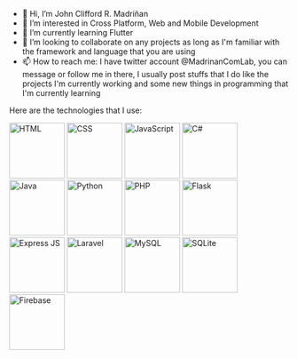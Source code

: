 - 👋 Hi, I’m John Clifford R. Madriñan
- 👀 I’m interested in Cross Platform, Web and Mobile Development
- 🌱 I’m currently learning Flutter
- 💞️ I’m looking to collaborate on any projects as long as I'm familiar with the framework and language that you are using
- 📫 How to reach me: I have twitter account @MadrinanComLab, you can message or follow me in there, I usually post stuffs that I do like the projects I'm currently working and some new things in programming that I'm currently learning

Here are the technologies that I use:

<p float="left">
  <img src="https://user-images.githubusercontent.com/74145874/175006949-ce0258ac-7f95-4c91-868e-295d2c842245.png" width="100px" height="100px" alt="HTML"/>
  <img src="https://user-images.githubusercontent.com/74145874/175007020-93e14c45-0770-4a22-a2e3-76dd0d7ac594.png" width="100px" height="100px" alt="CSS"/>
  <img src="https://user-images.githubusercontent.com/74145874/175008529-08babfa3-ea29-459c-a7bd-ee1ae245c8ab.png" width="100px" height="100px" alt="JavaScript"/>
  <img src="https://user-images.githubusercontent.com/74145874/175008602-dd929953-4e72-424b-b991-a8e1916f3fd0.png" width="100px" height="100px" alt="C#"/>
  <img src="https://user-images.githubusercontent.com/74145874/175013698-677bf92e-2493-474a-9e02-a5da8b726b3c.png" width="100px" height="100px" alt="Java"/>
  <img src="https://user-images.githubusercontent.com/74145874/175009122-ef5ed60b-becd-4a21-9a56-916bf9ba2da5.png" width="100px" height="100px" alt="Python"/>
  <img src="https://user-images.githubusercontent.com/74145874/175009331-7b9a4a89-536f-41d3-aab7-1a41f9d6c6b9.png" width="100px" height="100px" alt="PHP"/>
  <img src="https://user-images.githubusercontent.com/74145874/175010858-5d4edd52-94c5-47ac-b4ef-855e510d1664.png" width="100px" height="100px" alt="Flask"/>
  <img src="https://user-images.githubusercontent.com/74145874/175009740-4fbba538-e15d-4636-a20c-353094e31b71.png" width="100px" height="100px" alt="Express JS"/>
  <img src="https://user-images.githubusercontent.com/74145874/175010397-a7ca0170-ca28-4dda-be61-9c8202c3e5e9.png" width="100px" height="100px" alt="Laravel"/>
  <img src="https://user-images.githubusercontent.com/74145874/175011980-24a45f00-c1a7-40c6-a5d6-d39912a08d71.png" width="100px" height="100px" alt="MySQL"/>
  <img src="https://user-images.githubusercontent.com/74145874/175011972-5e9ca20f-8ae6-49b1-a4c1-915c7e72e1fd.png" width="100px" height="100px" alt="SQLite"/>
  <img src="https://user-images.githubusercontent.com/74145874/175014800-c34eef51-52f4-4219-b572-519357beb1ee.png" width="100px" height="100px" alt="Firebase"/>
</p>

